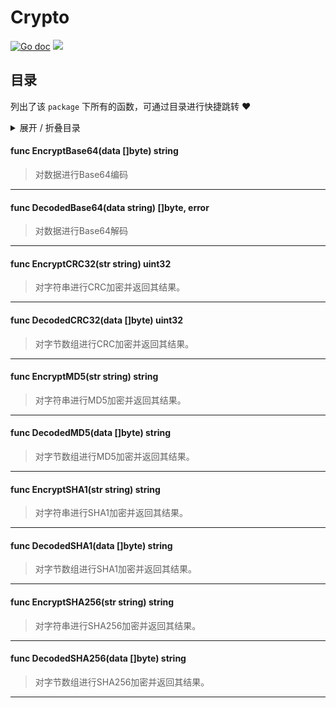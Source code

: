 # Crypto



[![Go doc](https://img.shields.io/badge/go.dev-reference-brightgreen?logo=go&logoColor=white&style=flat)](https://pkg.go.dev/github.com/kercylan98/minotaur/crypto)
![](https://img.shields.io/badge/Email-kercylan@gmail.com-green.svg?style=flat)

## 目录
列出了该 `package` 下所有的函数，可通过目录进行快捷跳转 ❤️
<details>
<summary>展开 / 折叠目录</summary


> 包级函数定义

|函数|描述
|:--|:--
|[EncryptBase64](#EncryptBase64)|对数据进行Base64编码
|[DecodedBase64](#DecodedBase64)|对数据进行Base64解码
|[EncryptCRC32](#EncryptCRC32)|对字符串进行CRC加密并返回其结果。
|[DecodedCRC32](#DecodedCRC32)|对字节数组进行CRC加密并返回其结果。
|[EncryptMD5](#EncryptMD5)|对字符串进行MD5加密并返回其结果。
|[DecodedMD5](#DecodedMD5)|对字节数组进行MD5加密并返回其结果。
|[EncryptSHA1](#EncryptSHA1)|对字符串进行SHA1加密并返回其结果。
|[DecodedSHA1](#DecodedSHA1)|对字节数组进行SHA1加密并返回其结果。
|[EncryptSHA256](#EncryptSHA256)|对字符串进行SHA256加密并返回其结果。
|[DecodedSHA256](#DecodedSHA256)|对字节数组进行SHA256加密并返回其结果。


> 结构体定义

|结构体|描述
|:--|:--

</details>


#### func EncryptBase64(data []byte)  string
<span id="EncryptBase64"></span>
> 对数据进行Base64编码
***
#### func DecodedBase64(data string)  []byte,  error
<span id="DecodedBase64"></span>
> 对数据进行Base64解码
***
#### func EncryptCRC32(str string)  uint32
<span id="EncryptCRC32"></span>
> 对字符串进行CRC加密并返回其结果。
***
#### func DecodedCRC32(data []byte)  uint32
<span id="DecodedCRC32"></span>
> 对字节数组进行CRC加密并返回其结果。
***
#### func EncryptMD5(str string)  string
<span id="EncryptMD5"></span>
> 对字符串进行MD5加密并返回其结果。
***
#### func DecodedMD5(data []byte)  string
<span id="DecodedMD5"></span>
> 对字节数组进行MD5加密并返回其结果。
***
#### func EncryptSHA1(str string)  string
<span id="EncryptSHA1"></span>
> 对字符串进行SHA1加密并返回其结果。
***
#### func DecodedSHA1(data []byte)  string
<span id="DecodedSHA1"></span>
> 对字节数组进行SHA1加密并返回其结果。
***
#### func EncryptSHA256(str string)  string
<span id="EncryptSHA256"></span>
> 对字符串进行SHA256加密并返回其结果。
***
#### func DecodedSHA256(data []byte)  string
<span id="DecodedSHA256"></span>
> 对字节数组进行SHA256加密并返回其结果。
***
